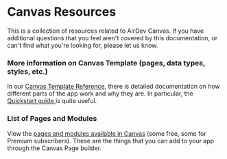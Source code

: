 # Canvas Resources

This is a collection of resources related to AirDev Canvas. If you have additional questions that you feel aren't covered by this documentation, or can't find what you're looking for, please let us know. 

### More information on Canvas Template \(pages, data types, styles, etc.\)

In our [Canvas Template Reference](https://docs.airdev.co/canvas/), there is detailed documentation on how different parts of the app work and why they are. In particular, the [Quickstart guide ](https://docs.airdev.co/canvas/quickstart-guide)is quite useful.

### List of Pages and Modules

View the [pages and modules available in Canvas](https://docs.airdev.co/canvas-pages-and-modules/v/2.0.0/) \(some free, some for Premium subscribers\). These are the things that you can add to your app through the Canvas Page builder.

